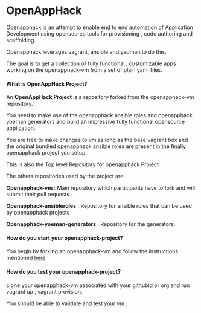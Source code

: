 # OpenAppHack

Openapphack is an attempt to enable end to end automation of Application Development using opensource tools for provisioning , code authoring and scaffolding.

Openapphack leverages vagrant, ansible and yeoman to do this. 

The goal is to get a collection of fully functional , customizable apps working on the openapphack-vm from a set of plain yaml files. 


#### What is OpenAppHack Project?


An **OpenAppHack Project** is a repository forked from the openapphack-vm repository.

You need to make use of the openapphack ansible roles and openapphack yoeman generators and build an impressive fully functional opensource application. 

You are free to make changes to vm as long as the base vagrant box and the original bundled openapphack ansible roles are present in the finally openapphack project you setup.

This is also the Top level Repository for openapphack Project 

The others repositories used by the project are:

**Openapphack-vm** : Main repository which participants have to fork and will submit their pull requests.

**Openapphack-ansibleroles** : Repository for ansible roles that can be used by openapphack projects 

**Openapphack-yoeman-generators** : Repository for the generators. 


#### How do you start your openapphack-project?

You begin by forking an openapphack-vm and follow the instructions mentioned [here](https://github.com/WiproOpenSourcePractice/openapphack-vm/blob/master/README.md)

#### How do you test your openapphack-project?

clone your openapphack-vm associated with your githubid or org and run vagrant up , vagrant provision.

You should be able to validate and test your vm.

